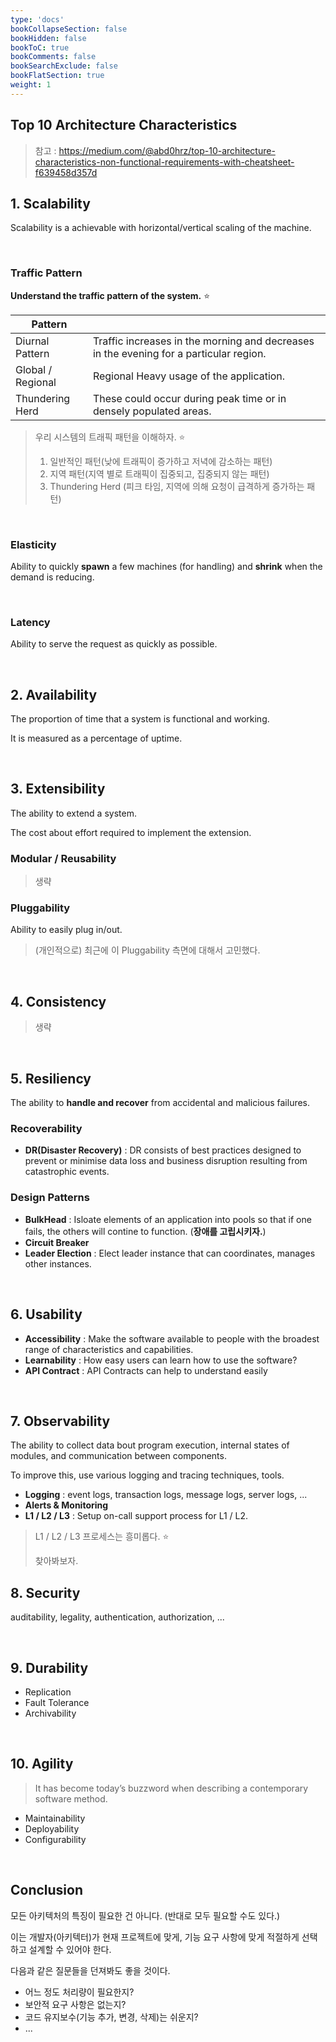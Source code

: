```yaml
---
type: 'docs'
bookCollapseSection: false
bookHidden: false
bookToC: true
bookComments: false
bookSearchExclude: false
bookFlatSection: true
weight: 1
---
```


## Top 10 Architecture Characteristics

> 참고 : https://medium.com/@abd0hrz/top-10-architecture-characteristics-non-functional-requirements-with-cheatsheet-f639458d357d


## 1. Scalability

Scalability is a achievable with horizontal/vertical scaling of the machine.

<br>

### Traffic Pattern

**Understand the traffic pattern of the system.** :star:

|Pattern||
|-|-|
|Diurnal Pattern|Traffic increases in the morning and decreases in the evening for a particular region.|
|Global / Regional|Regional Heavy usage of the application.|
|Thundering Herd|These could occur during peak time or in densely populated areas.|

> 우리 시스템의 트래픽 패턴을 이해하자. :star:
> 
> 1. 일반적인 패턴(낮에 트래픽이 증가하고 저녁에 감소하는 패턴)
> 2. 지역 패턴(지역 별로 트래픽이 집중되고, 집중되지 않는 패턴)
> 3. Thundering Herd (피크 타임, 지역에 의해 요청이 급격하게 증가하는 패턴)

<br>

### Elasticity

Ability to quickly **spawn** a few machines (for handling) and **shrink** when the demand is reducing.

<br>

### Latency

Ability to serve the request as quickly as possible.

<br>

## 2. Availability

The proportion of time that a system is functional and working.

It is measured as a percentage of uptime.

<br>

## 3. Extensibility

The ability to extend a system.

The cost about effort required to implement the extension.

### Modular / Reusability

> 생략

### Pluggability

Ability to easily plug in/out.

> (개인적으로) 최근에 이 Pluggability 측면에 대해서 고민했다.

<br>

## 4. Consistency

> 생략

<br>

## 5. Resiliency

The ability to **handle and recover** from accidental and malicious failures.

### Recoverability

- **DR(Disaster Recovery)** : DR consists of best practices designed to prevent or minimise data loss and business disruption resulting from catastrophic events.

### Design Patterns

- **BulkHead** : Isloate elements of an application into pools so that if one fails, the others will contine to function. (**장애를 고립시키자.**)
- **Circuit Breaker**
- **Leader Election** : Elect leader instance that can coordinates, manages other instances.

<br>

## 6. Usability

- **Accessibility** : Make the software available to people with the broadest range of characteristics and capabilities.
- **Learnability** : How easy users can learn how to use the software?
- **API Contract** : API Contracts can help to understand easily

<br>

## 7. Observability

The ability to collect data bout program execution, internal states of modules, and communication between components.

To improve this, use various logging and tracing techniques, tools.

- **Logging** : event logs, transaction logs, message logs, server logs, ...
- **Alerts & Monitoring**
- **L1 / L2 / L3** : Setup on-call support process for L1 / L2.


> L1 / L2 / L3 프로세스는 흥미롭다. :star:
>  
> 찾아봐보자.

## 8. Security

auditability, legality, authentication, authorization, ...

<br>

## 9. Durability

- Replication
- Fault Tolerance
- Archivability

<br>

## 10. Agility

> It has become today’s buzzword when describing a contemporary software method.

- Maintainability
- Deployability
- Configurability

<br>

## Conclusion

모든 아키텍처의 특징이 필요한 건 아니다. (반대로 모두 필요할 수도 있다.)

이는 개발자(아키텍터)가 현재 프로젝트에 맞게, 기능 요구 사항에 맞게 적절하게 선택하고 설계할 수 있어야 한다.

다음과 같은 질문들을 던져봐도 좋을 것이다.

- 어느 정도 처리량이 필요한지?
- 보안적 요구 사항은 없는지?
- 코드 유지보수(기능 추가, 변경, 삭제)는 쉬운지?
- ...